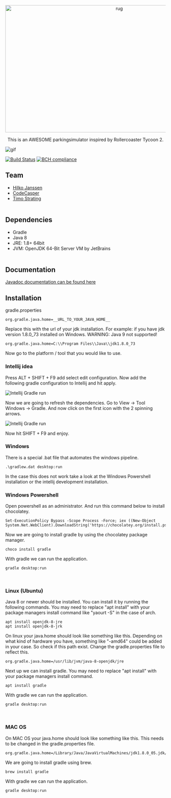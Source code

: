 <p align="center">
  <img src="https://raw.githubusercontent.com/timostrating/parkingsimulator/master/blender_files/logo/logo.png" alt="rug" width="700" height="400">
</p>
<p align="center">
  This is an AWESOME parkingsimulator inspired by Rollercoaster Tycoon 2.
</p>

![gif](https://i.imgur.com/rIjKCu7.gif)

[![Build Status](https://travis-ci.org/timostrating/parkingsimulator.svg?branch=master)](https://travis-ci.org/timostrating/parkingsimulator)
[![BCH compliance](https://bettercodehub.com/edge/badge/timostrating/parkingsimulator?branch=master)](https://bettercodehub.com/)

## Team
* [Hilko Janssen](https://github.com/hilkojj)
* [CodeCasper](https://github.com/codecasper)
* [Timo Strating](https://github.com/timostrating) 
<br/><br/>


## Dependencies
* Gradle
* Java 8
* JRE: 1.8+ 64bit
* JVM: OpenJDK 64-Bit Server VM by JetBrains
<br/><br/>


## Documentation
[Javadoc documentation can be found here](https://timostrating.github.io/parkingsimulator/)
<br/>


## Installation

gradle.properties
```gradle.properties
org.gradle.java.home=__URL_TO_YOUR_JAVA_HOME__
```

Replace this with the url of your jdk installation. For example: if you have jdk version 1.8.0_73 installed on Windows.
WARNING: Java 9 not supported!

```gradle.properties
org.gradle.java.home=C:\\Program Files\\Java\\jdk1.8.0_73
```

Now go to the platform / tool that you would like to use.
<br/>


### Intellij idea

Press ALT + SHIFT + F9 add select edit configuration. Now add the following gradle configuration to Intellij and hit apply.

![Intellij Gradle run](https://i.imgur.com/scTH9Jw.png)

Now we are going to refresh the dependencies. Go to View -> Tool Windows -> Gradle. And now click on the first icon with the 2 spinning arrows.

![Intellij Gradle run](https://i.imgur.com/gRYdssI.png)

Now hit SHIFT + F9 and enjoy.
<br/>

### Windows
There is a special .bat file that automates the windows pipeline.
```
.\gradlew.dat desktop:run
```
In the case this does not work take a look at the Windows Powershell installation or the intellij development installation.
<br/>

### Windows Powershell

Open powershell as an administrator. And run this command below to install chocolatey.

```
Set-ExecutionPolicy Bypass -Scope Process -Force; iex ((New-Object System.Net.WebClient).DownloadString('https://chocolatey.org/install.ps1'))
```

Now we are going to install gradle by using the chocolatey package manager.
```
choco install gradle
```

With gradle we can run the application.
```
gradle desktop:run
```
<br/>


### Linux (Ubuntu)
Java 8 or newer should be installed. You can install it by running the following commands. You may need to replace "apt install" with your package managers install command like "yaourt -S" in the case of arch.
``` 
apt install openjdk-8-jre
apt install openjdk-8-jrk
```

On linux your java.home should look like something like this. Depending on what kind of hardware you have, something like "-amd64" could be added in your case. So check if this path exist. Change the gradle.properties file to reflect this.
```gradle.properties
org.gradle.java.home=/usr/lib/jvm/java-8-openjdk/jre
```

Next up we can install gradle. You may need to replace "apt install" with your package managers install command.
``` 
apt install gradle
```

With gradle we can run the application.
```
gradle desktop:run
```
<br/>


### MAC OS
On MAC OS your java.home should look like something like this. This needs to be changed in the gradle.properties file.
```gradle.properties
org.gradle.java.home=/Library/Java/JavaVirtualMachines/jdk1.8.0_05.jdk/Contents/Home
```

We are going to install gradle using brew.
``` 
brew install gradle
```

With gradle we can run the application.
```
gradle desktop:run
```
